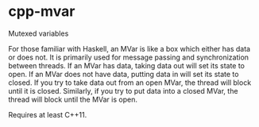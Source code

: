 # cpp-mvar
Mutexed variables

For those familiar with Haskell, an MVar is like a box which either has data
or does not.  It is primarily used for message passing and synchronization between
threads.  If an MVar has data, taking data out will set its state to open.  If an
MVar does not have data, putting data in will set its state to closed.  If you try
to take data out from an open MVar, the thread will block until it is closed.
Similarly, if you try to put data into a closed MVar, the thread will block until
the MVar is open.

Requires at least C++11.

